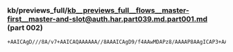 ### kb/previews_full/kb__previews_full__flows__master-first__master-and-slot@auth.har.part039.md.part001.md (part 002)

```md
+AAICAgD///8A/v7+AAICAQAAAAAA//8AAAICAgD9/f4AAwMDAPz8/AAAAP8AAgICAP3+AAD7/P0AAQAAAPz+/gD8/f0ABAM
```

```

